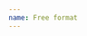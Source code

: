 ```yaml
---
name: Free format
---
```


<!--
If you are filing an issue that is not categorized, please feel free to use your own template and describe the issue as clearly as possible.
-->
